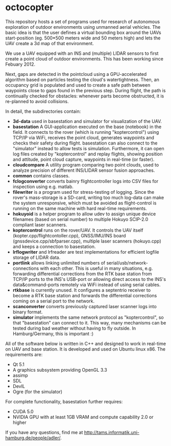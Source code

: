 octocopter
==========

This repository hosts a set of programs used for research of autonomous exploration of outdoor environments using unmanned aerial vehicles. The basic idea is that the user defines a virtual bounding box around the UAVs start-position (eg. 500*500 meters wide and 50 meters high) and lets the UAV create a 3d map of that environment.

We use a UAV equipped with an INS and (multiple) LIDAR sensors to first create a point cloud of outdoor environments. This has been working since Febuary 2012.

Next, gaps are detected in the pointcloud using a GPU-accelerated algorithm based on particles testing the cloud's watertightness. Then, an occupancy grid is populated and used to create a safe path between waypoints close to gaps found in the previous step. During flight, the path is continually checked for obstacles: whenever parts become obstructed, it is re-planned to avoid collisions.

In detail, the subdirectories contain:

* __3d-data__ used in basestation and simulator for visualization of the UAV.
* __basestation__ A GUI-application executed on the base (notebook) in the field. It connects to the rover (which is running "koptercontrol") using TCP/IP via WiFi, receives the point cloud, generates waypoints and checks their safety during flight. basestation can also connect to the "simulator" instead to allow tests is simulation. Furthermore, it can open log files created by "koptercontrol" and replay flights, showing position and attitude, point cloud capture, waypoints in real-time (or faster).
* __cloudcompare__ A utility program comparing two point clouds, used to analyze precision of different INS/LIDAR sensor fusion approaches.
* __common__ contains classes.
* __fclogconverter__ converts bainry flightcontroller logs into CSV files for inspection using e.g. matlab.
* __filewriter__ is a program used for stress-testing of logging. Since the rover's mass-storage is a SD-card, writing too much log-data can make the system unresponsive, which must be avoided as flight-control is running on the same machine with hard real-time requirements.
* __hokuyoid__ is a helper program to allow udev to assign unique device filenames (based on serial number) to multiple Hokuyo SCIP-2.0 compliant laser scanners.
* __koptercontrol__ runs on the rover/UAV. It controls the UAV itself (kopter.cpp/flightcontoller.cpp), GNSS/IMU/INS board (gnssdevice.cpp/sbfparser.cpp), multiple laser scanners (hokuyo.cpp) and keeps a connection to basestation.
* __lrflogwriter__ and lrfreader are test implementations for efficient logfile storage of LIDAR data.
* __portlink__ allows linking unlimited numbers of serial/usb/network-connections with each other. This is useful in many situations, e.g. forwarding differential corrections from the RTK base station from TCP/IP ports to the INS's USB-port or allowing direct access to the INS's data&command-ports remotely via WiFi instead of using serial cables.
* __rtkbase__ is currently unused. It configures a septentrio receiver to become a RTK base station and forwards the differential corrections coming on a serial port to the network.
* __scanconverter__ converts previously captured laser scanner logs into binary format.
* __simulator__ implements the same network protocol as "koptercontrol", so that "basestation" can connect to it. This way, many mechanisms can be tested during bad weather without having to fly outside. In Hamburg/Germany, this is important :)

All of the software below is written in C++ and designed to work in real-time on UAV and base station. It is developed and used on Ubuntu linux x86. The requirements are:

* Qt 5.1
* A graphics subsystem providing OpenGL 3.3 
* assimp
* SDL
* DevIL
* Ogre (for the simulator)

For complete functionality, basestation further requires:

* CUDA 5.0
* NVIDIA GPU with at least 1GB VRAM and compute capability 2.0 or higher

If you have any questions, find me at http://tams.informatik.uni-hamburg.de/people/adler/.